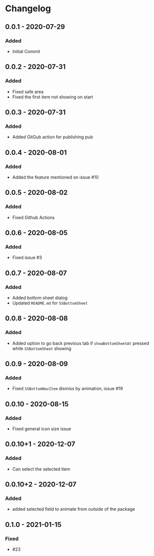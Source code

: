 # Changelog

## 0.0.1 - 2020-07-29

### Added

-   Initial Commit

## 0.0.2 - 2020-07-31

### Added

-   Fixed safe area
-   Fixed the first item not showing on start

## 0.0.3 - 2020-07-31

### Added

-   Added GitGub action for publishing pub

## 0.0.4 - 2020-08-01

### Added

-   Added the feature mentioned on issue #10 

## 0.0.5 - 2020-08-02

### Added

-  Fixed Github Actions

## 0.0.6 - 2020-08-05

### Added

-  Fixed issue #3

## 0.0.7 - 2020-08-07

### Added

-  Added bottom sheet dialog
-  Updated `README.md` for `SSBottomSheet`

## 0.0.8 - 2020-08-08

### Added

-  Added option to go back previous tab if `showBottomSheetAt` pressed while `SSBottomSheet` showing

## 0.0.9 - 2020-08-09

### Added

-  Fixed `SSBottomNavItem` dismiss by animation, issue #19

## 0.0.10 - 2020-08-15

### Added

-  Fixed general icon size issue

## 0.0.10+1 - 2020-12-07

### Added

-  Can select the selected item

## 0.0.10+2 - 2020-12-07

### Added

-  added selected field to animate from outside of the package

## 0.1.0 - 2021-01-15

### Fixed

-  #23